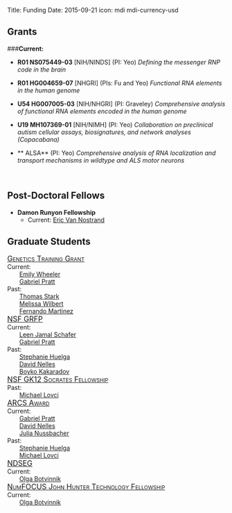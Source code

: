 Title: Funding
Date: 2015-09-21
icon: mdi mdi-currency-usd

<style>
.fellowship-title{
  font-variant: small-caps;
  font-size: larger;
}
.fellowship-people{
  padding-left: 2em;
}
</style>

## Grants

###**Current:**
  * **R01 NS075449-03** [NIH/NINDS]  (PI: Yeo)
  	*Defining the messenger RNP code in the brain* 
  	 
  * **R01 HG004659-07** [NHGRI]   (PIs: Fu and Yeo)
  	*Functional RNA elements in the human genome*
  	
  * **U54 HG007005-03** [NIH/NHGRI]   (PI: Graveley)
  	*Comprehensive analysis of functional RNA elements encoded in the human genome*     	
  	
  * **U19 MH107369-01** [NIH/NIMH]  (PI: Yeo)
  	*Collaboration on preclinical autism cellular assays, biosignatures, and network analyses (Copacabana)*  

  * ** ALSA** (PI: Yeo) 
        *Comprehensive analysis of RNA localization and transport mechanisms in wildtype and ALS motor neurons*

</a><br>
## Post-Doctoral Fellows

* **Damon Runyon Fellowship**
  * Current: [Eric Van Nostrand](/people/eric_van_nostrand)

## Graduate Students

<!-- The grid system we're using is 12 units wide -->
<!-- Each div for a fellowship is of class "3u" which means 3 units wide -->
<!-- Thus the divs make a table of the fellowships, with 4 fellowships per row -->

<div class="row">
<div class="3u">
  <div class="fellowship-title">
    <a href="http://genetics.ucsd.edu/">Genetics Training Grant</a><br>
  </div>
  Current:
  <div class="fellowship-people">
    <a href="/people/emily_wheeler">Emily Wheeler</a><br>
    <a href="/people/gabriel_pratt">Gabriel Pratt</a><br>
  </div>
  Past:
  <div class="fellowship-people">
  <a href="/people/thomas_stark">Thomas Stark</a><br>
  <a href="/people/melissa_wilbert">Melissa Wilbert</a><br>
  <a href="/people/fernando_martinez">Fernando Martinez</a><br>
  </div>
</div>
<div class="3u">
  <div class="fellowship-title">
    <a href="https://www.fastlane.nsf.gov/grfp/Login.do">NSF GRFP</a>
  </div>
Current:
  <div class="fellowship-people">
    <a href="/people/leen_jamal_schafer">Leen Jamal Schafer</a><br>
    <a href="/people/gabriel_pratt">Gabriel Pratt</a><br>
  </div>
Past:
  <div class="fellowship-people">
    <a href="/people/stephanie_huelga">Stephanie Huelga</a><br>
    <a href="/people/david_nelles">David Nelles</a><br>
    <a href="/people/boyko_kakaradov">Boyko Kakaradov</a><br>
  </div>
</div>
<div class="3u">
  <div class="fellowship-title">
    <a href="http://sciencebridge.ucsd.edu/programs/socrates/">NSF GK12 Socrates Fellowship</a>
  </div>
Past:
  <div class="fellowship-people">
    <a href="/people/mike_lovci">Michael Lovci</a><br>
  </div>
</div>
<div class="3u">
  <div class="fellowship-title">
  <a href="https://www.arcsfoundation.org/">ARCS Award</a>
  </div>
Current:
  <div class="fellowship-people">
    <a href="/people/gabriel_pratt">Gabriel Pratt</a><br>
    <a href="/people/david_nelles">David Nelles</a><br>
    <a href="/people/julia_nussbacher">Julia Nussbacher</a><br>
  </div>
Past:
  <div class="fellowship-people">
    <a href="/people/stephanie_huelga">Stephanie Huelga</a><br>
    <a href="/people/mike_lovci">Michael Lovci</a><br>
  </div>
</div>
</div>

<div class="row">
<div class="3u">
  <div class="fellowship-title">
    <a href="https://ndseg.asee.org/">NDSEG</a>
  </div>
Current:
  <div class="fellowship-people">
      <a href="/people/olga_botvinnik">Olga Botvinnik</a><br>
  </div>
</div>
<div class="3u">
  <div class="fellowship-title">
  <a href="http://www.numfocus.org/john-hunter-technology-fellowship.html">NumFOCUS John Hunter Technology Fellowship</a>
  </div>
Current:
  <div class="fellowship-people">
    <a href="/people/olga_botvinnik">Olga Botvinnik</a><br>
  </div>
</div>
</div>
